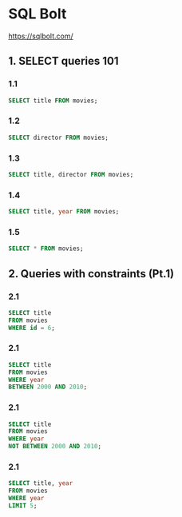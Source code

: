 # SQL Bolt

https://sqlbolt.com/

## 1. SELECT queries 101

### 1.1

```sql
SELECT title FROM movies;
```

### 1.2

```sql
SELECT director FROM movies;
```

### 1.3

```sql
SELECT title, director FROM movies;
```

### 1.4

```sql
SELECT title, year FROM movies;
```

### 1.5

```sql
SELECT * FROM movies;
```

## 2. Queries with constraints (Pt.1)

### 2.1

```sql
SELECT title
FROM movies
WHERE id = 6;
```

### 2.1

```sql
SELECT title
FROM movies
WHERE year
BETWEEN 2000 AND 2010;
```

### 2.1

```sql
SELECT title
FROM movies
WHERE year
NOT BETWEEN 2000 AND 2010;
```

### 2.1

```sql
SELECT title, year
FROM movies
WHERE year
LIMIT 5;
```
